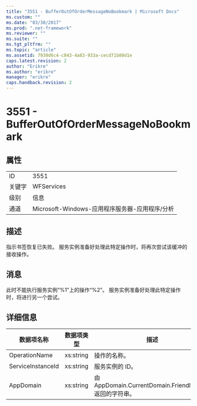 ```yaml
---
title: "3551 - BufferOutOfOrderMessageNoBookmark | Microsoft Docs"
ms.custom: ""
ms.date: "03/30/2017"
ms.prod: ".net-framework"
ms.reviewer: ""
ms.suite: ""
ms.tgt_pltfrm: ""
ms.topic: "article"
ms.assetid: 7930d6c4-c843-4a83-933a-cecd71b80d1e
caps.latest.revision: 2
author: "Erikre"
ms.author: "erikre"
manager: "erikre"
caps.handback.revision: 2
---
```

# 3551 - BufferOutOfOrderMessageNoBookmark
## 属性  
  
|||  
|-|-|  
|ID|3551|  
|关键字|WFServices|  
|级别|信息|  
|通道|Microsoft\-Windows\-应用程序服务器\-应用程序\/分析|  
  
## 描述  
 指示书签恢复已失败。  服务实例准备好处理此特定操作时，将再次尝试该缓冲的接收操作。  
  
## 消息  
 此时不能执行服务实例“%1”上的操作“%2”。  服务实例准备好处理此特定操作时，将进行另一个尝试。  
  
## 详细信息  
  
|数据项名称|数据项类型|描述|  
|-----------|-----------|--------|  
|OperationName|xs:string|操作的名称。|  
|ServiceInstanceId|xs:string|服务实例的 ID。|  
|AppDomain|xs:string|由 AppDomain.CurrentDomain.FriendlyName 返回的字符串。|